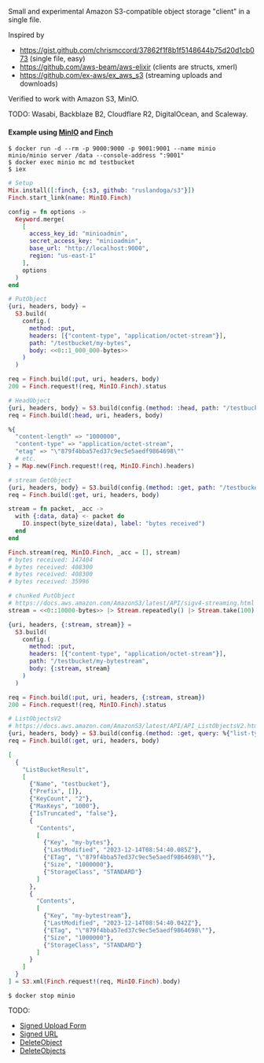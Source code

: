 Small and experimental Amazon S3-compatible object storage "client" in a single file.

Inspired by
- https://gist.github.com/chrismccord/37862f1f8b1f5148644b75d20d1cb073 (single file, easy)
- https://github.com/aws-beam/aws-elixir (clients are structs, xmerl)
- https://github.com/ex-aws/ex_aws_s3 (streaming uploads and downloads)

Verified to work with Amazon S3, MinIO.

TODO: Wasabi, Backblaze B2, Cloudflare R2, DigitalOcean, and Scaleway.

#### Example using [MinIO](https://github.com/minio/minio) and [Finch](https://github.com/sneako/finch)

```console
$ docker run -d --rm -p 9000:9000 -p 9001:9001 --name minio minio/minio server /data --console-address ":9001"
$ docker exec minio mc md testbucket
$ iex
```

```elixir
# Setup
Mix.install([:finch, {:s3, github: "ruslandoga/s3"}])
Finch.start_link(name: MinIO.Finch)

config = fn options ->
  Keyword.merge(
    [
      access_key_id: "minioadmin",
      secret_access_key: "minioadmin",
      base_url: "http://localhost:9000",
      region: "us-east-1"
    ],
    options
  )
end
```

```elixir
# PutObject
{uri, headers, body} =
  S3.build(
    config.(
      method: :put,
      headers: [{"content-type", "application/octet-stream"}],
      path: "/testbucket/my-bytes",
      body: <<0::1_000_000-bytes>>
    )
  )

req = Finch.build(:put, uri, headers, body)
200 = Finch.request!(req, MinIO.Finch).status
```
```elixir
# HeadObject
{uri, headers, body} = S3.build(config.(method: :head, path: "/testbucket/my-bytes"))
req = Finch.build(:head, uri, headers, body)

%{
  "content-length" => "1000000",
  "content-type" => "application/octet-stream",
  "etag" => "\"879f4bba57ed37c9ec5e5aedf9864698\""
  # etc.
} = Map.new(Finch.request!(req, MinIO.Finch).headers)
```
```elixir
# stream GetObject
{uri, headers, body} = S3.build(config.(method: :get, path: "/testbucket/my-bytes"))
req = Finch.build(:get, uri, headers, body)

stream = fn packet, _acc ->
  with {:data, data} <- packet do
    IO.inspect(byte_size(data), label: "bytes received")
  end
end

Finch.stream(req, MinIO.Finch, _acc = [], stream)
# bytes received: 147404
# bytes received: 408300
# bytes received: 408300
# bytes received: 35996
```
```elixir
# chunked PutObject
# https://docs.aws.amazon.com/AmazonS3/latest/API/sigv4-streaming.html
stream = <<0::10000-bytes>> |> Stream.repeatedly() |> Stream.take(100)

{uri, headers, {:stream, stream}} =
  S3.build(
    config.(
      method: :put,
      headers: [{"content-type", "application/octet-stream"}],
      path: "/testbucket/my-bytestream",
      body: {:stream, stream}
    )
  )

req = Finch.build(:put, uri, headers, {:stream, stream})
200 = Finch.request!(req, MinIO.Finch).status
```
```elixir
# ListObjectsV2
# https://docs.aws.amazon.com/AmazonS3/latest/API/API_ListObjectsV2.html
{uri, headers, body} = S3.build(config.(method: :get, query: %{"list-type" => 2}))
req = Finch.build(:get, uri, headers, body)

[
  {
    "ListBucketResult",
    [
      {"Name", "testbucket"},
      {"Prefix", []},
      {"KeyCount", "2"},
      {"MaxKeys", "1000"},
      {"IsTruncated", "false"},
      {
        "Contents",
        [
          {"Key", "my-bytes"},
          {"LastModified", "2023-12-14T08:54:40.085Z"},
          {"ETag", "\"879f4bba57ed37c9ec5e5aedf9864698\""},
          {"Size", "1000000"},
          {"StorageClass", "STANDARD"}
        ]
      },
      {
        "Contents",
        [
          {"Key", "my-bytestream"},
          {"LastModified", "2023-12-14T08:54:40.042Z"},
          {"ETag", "\"879f4bba57ed37c9ec5e5aedf9864698\""},
          {"Size", "1000000"},
          {"StorageClass", "STANDARD"}
        ]
      }
    ]
  }
] = S3.xml(Finch.request!(req, MinIO.Finch).body)
```

```console
$ docker stop minio
```

TODO:
- [Signed Upload Form](https://docs.aws.amazon.com/AmazonS3/latest/API/sigv4-UsingHTTPPOST.html)
- [Signed URL](https://docs.aws.amazon.com/AmazonS3/latest/API/sigv4-query-string-auth.html)
- [DeleteObject](https://docs.aws.amazon.com/AmazonS3/latest/API/API_DeleteObject.html)
- [DeleteObjects](https://docs.aws.amazon.com/AmazonS3/latest/API/API_DeleteObjects.html)
